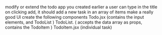 modify or extend the todo app you created earlier
a user can type in the title
on clicking add, it should add a new task in an array of items
make a really good UI
create the following components
Todo.jsx (contains the input elements, and TodoList )
TodoList. ( accepts the data array as props, contains the TodoItem )
TodoItem.jsx (individual task)
